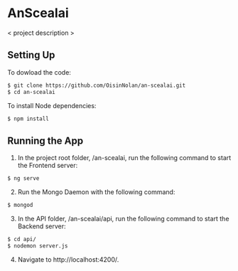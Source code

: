 # AnScealai
< project description >

## Setting Up
To dowload the code:
```bash
$ git clone https://github.com/OisinNolan/an-scealai.git
$ cd an-scealai
```

To install Node dependencies:
```bash
$ npm install
```

## Running the App
1) In the project root folder, /an-scealai, run the following command to start the Frontend server:
```bash
$ ng serve
```

2) Run the Mongo Daemon with the following command:
```bash
$ mongod
```

3) In the API folder, /an-scealai/api, run the following command to start the Backend server:
```bash
$ cd api/
$ nodemon server.js
```

4) Navigate to http://localhost:4200/.

